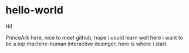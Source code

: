 # hello-world

Hi!

PrinceArk here, nice to meet github, hope i could learn well here
i want to be a top machine-human interactive desinger, here is where i start.
